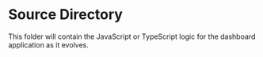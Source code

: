 # Source Directory

This folder will contain the JavaScript or TypeScript logic for the dashboard application as it evolves.
